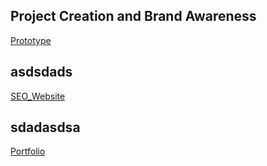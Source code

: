 
## Project Creation and Brand Awareness
[Prototype](https://www.figma.com/proto/56Xlp53EoNql6IhstUx7H6/Final-project?node-id=1048-1063&p=f&t=kVM0329u9LD020Or-1&scaling=contain&content-scaling=fixed&page-id=0%3A1)

## asdsdads
[SEO_Website](https://brearth2sat3urn8.wixsite.com/my-site-2)

## sdadasdsa
[Portfolio](https://brearth2sat3urn8.wixsite.com/portfolio-1)


